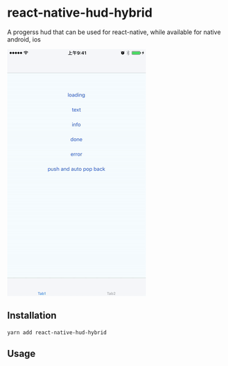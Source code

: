 # react-native-hud-hybrid

A progerss hud that can be used for react-native, while available for native android, ios

![ios-hud](./screenshot/ios-hud.gif)

## Installation

```
yarn add react-native-hud-hybrid
```

## Usage
